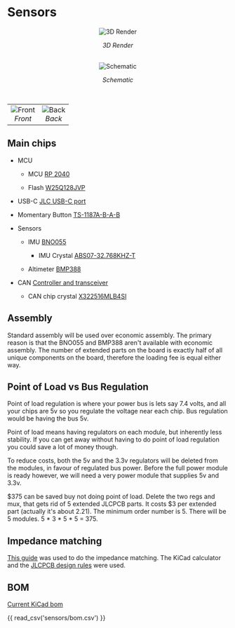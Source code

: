 # Sensors

<div align="center">

  <div>
    <img src="https://raw.githubusercontent.com/sonicavionics/4in-sensors/refs/heads/main/images/board.png" alt="3D Render" style="max-height:350px; width:auto;"><br>
    <p><em>3D Render</em></p>
  </div>
  <br>

  <div>
    <img src="https://raw.githubusercontent.com/sonicavionics/4in-sensors/refs/heads/main/images/sch.svg" alt="Schematic" style="max-height:500px; width:auto;"><br>
    <p><em>Schematic</em></p>
  </div>
  <br>

  <table>
    <tr>
      <td align="center">
        <img src="https://raw.githubusercontent.com/sonicavionics/4in-sensors/refs/heads/main/images/pcbf.png" alt="Front" style="max-height:500px; width:auto;"><br>
        <em>Front</em>
      </td>
      <td align="center">
        <img src="https://raw.githubusercontent.com/sonicavionics/4in-sensors/refs/heads/main/images/pcbb.png" alt="Back" style="max-height:500px; width:auto;"><br>
        <em>Back</em>
      </td>
    </tr>
  </table>

</div>



## Main chips

- MCU

    - MCU [RP 2040](https://www.raspberrypi.com/products/rp2040/)

    - Flash [W25Q128JVP](https://www.winbond.com/hq/product/code-storage-flash-memory/serial-nor-flash/?__locale=en&partNo=W25Q128JV)

- USB-C [JLC USB-C port](https://jlcpcb.com/partdetail/ShouHan-TYPE_C_16PIN_2MD_073/C2765186)

- Momentary Button [TS-1187A-B-A-B](https://jlcpcb.com/partdetail/XkbConnectivity-TS_1187A_B_AB/C318884)

- Sensors

    - IMU [BNO055](https://www.bosch-sensortec.com/products/smart-sensor-systems/bno055/)

        - IMU Crystal [ABS07-32.768KHZ-T](https://www.digikey.ca/en/products/detail/abracon-llc/ABS07-32-768KHZ-T/1236858)

    - Altimeter [BMP388](https://www.bosch-sensortec.com/products/environmental-sensors/pressure-sensors/bmp388/)

- CAN [Controller and transceiver](https://www.digikey.ca/en/products/detail/microchip-technology/MCP25625T-E-ML/4860099)

    - CAN chip crystal [X322516MLB4SI](https://www.lcsc.com/datasheet/lcsc_datasheet_2403291504_YXC-Crystal-Oscillators-X322516MLB4SI_C13738.pdf)

## Assembly

Standard assembly will be used over economic assembly. The primary reason is that the BNO055 and BMP388 aren't available with economic assembly. The number of extended parts on the board is exactly half of all unique components on the board, therefore the loading fee is equal either way. 


## Point of Load vs Bus Regulation

Point of load regulation is where your power bus is lets say 7.4 volts, and all your chips are 5v so you regulate the voltage near each chip. Bus regulation would be having the bus 5v. 

Point of load means having regulators on each module, but inherently less stability. 
If you can get away without having to do point of load regulation you could save a lot of money though. 

To reduce costs, both the 5v and the 3.3v regulators will be deleted from the modules, in favour of regulated bus power. Before the full power module is ready however, we will need a very power module that supplies 5v and 3.3v.

$375 can be saved buy not doing point of load. Delete the two regs and mux, that gets rid of 5 extended JLCPCB parts. It costs $3 per extended part (actually it's about 2.21). The minimum order number is 5. There will be 5 modules. 5 * 3 * 5 * 5 = 375.

## Impedance matching

[This guide](https://www.digikey.ca/en/maker/projects/how-to-route-differential-pairs-in-kicad-for-usb/45b99011f5d34879ae1831dce1f13e93) was used to do the impedance matching. The KiCad calculator and the [JLCPCB design rules](https://jlcpcb.com/capabilities/pcb-capabilities) were used. 

## BOM

[Current KiCad bom](https://github.com/sonicavionics/4in/blob/main/kicad/modules/sensors/bom.csv)

{{ read_csv('sensors/bom.csv') }}